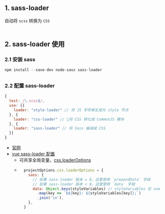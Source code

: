 ## 1. sass-loader
自动将 `scss` 转换为 `CSS`
<div style="margin-bottom: 50px;"></div>


## 2. sass-loader 使用
### 2.1 安装 sass
```js
npm install --save-dev node-sass sass-loader
```
<div style="margin-bottom: 30px;"></div>

### 2.2 配置 sass-loader
```js
{
  test: /\.scss$/,
  use: [{
    loader: "style-loader" // 将 JS 字符串生成为 style 节点
  }, {
    loader: "css-loader" // 将 CSS 转化成 CommonJS 模块
  }, {
    loader: "sass-loader" // 将 Sass 编译成 CSS
  }]
}
```

- [官网](https://webpack.js.org/loaders/sass-loader/)
- [vue sass-loader 配置](https://vue-loader.vuejs.org/zh/guide/pre-processors.html#sass-vs-scss)
  - 可共享全局变量，[css.loaderOptions](https://cli.vuejs.org/zh/config/#css-loaderoptions)
  - ```js
      projectOptions.css.loaderOptions = {
        sass: {
          // 如果 sass-loader 版本 = 8，这里使用 `prependData` 字段
          // 如果 sass-loader 版本 < 8，这里使用 `data` 字段
          data: Object.keys(styleVariables) // styleVariables 在 vue.config.js pluginOptions 中定义
            .map(key => `$${key}: ${styleVariables[key]};`)
            .join('\n'),
        },
      }
    ```
